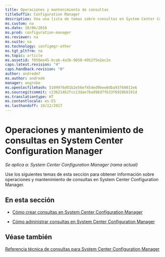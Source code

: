```yaml
---
title: Operaciones y mantenimiento de consultas
titleSuffix: Configuration Manager
description: Vea una lista de temas sobre consultas en System Center Configuration Manager. Enfoque en operaciones y mantenimiento.
ms.custom: na
ms.date: 10/06/2016
ms.prod: configuration-manager
ms.reviewer: na
ms.suite: na
ms.technology: configmgr-other
ms.tgt_pltfrm: na
ms.topic: article
ms.assetid: f050ee45-bcab-4a3b-9050-4952f5e2ec2e
caps.latest.revision: "4"
caps.handback.revision: "0"
author: andredm7
ms.author: andredm
manager: angrobe
ms.openlocfilehash: 5109976d01b2e56ef454ed9bee0dba93769013e6
ms.sourcegitcommit: c236214b2fcc13dae7bad96d7fb33f692868191d
ms.translationtype: HT
ms.contentlocale: es-ES
ms.lasthandoff: 10/12/2017
---
```

# <a name="operations-and-maintenance-for-queries-in-system-center-configuration-manager"></a>Operaciones y mantenimiento de consultas en System Center Configuration Manager

*Se aplica a: System Center Configuration Manager (rama actual)*

Use los siguientes temas de esta sección para obtener información sobre operaciones y mantenimiento de consultas en System Center Configuration Manager.  

## <a name="in-this-section"></a>En esta sección  

-   [Cómo crear consultas en System Center Configuration Manager](../../../core/servers/manage/create-queries.md)  

-   [Cómo administrar consultas en System Center Configuration Manager](../../../core/servers/manage/manage-queries.md)  

## <a name="see-also"></a>Véase también  
 [Referencia técnica de consultas para System Center Configuration Manager](../../../core/servers/manage/queries-technical-reference.md)
